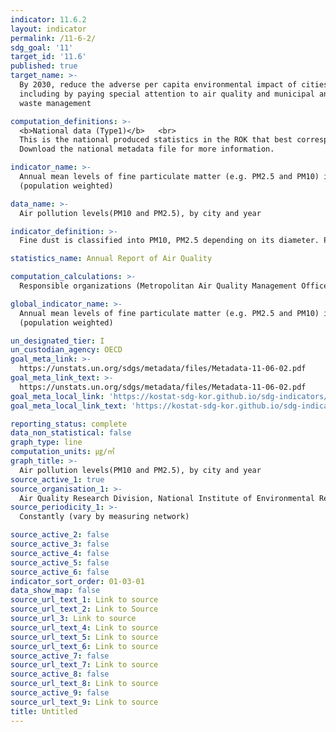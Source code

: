 ```yaml
---
indicator: 11.6.2
layout: indicator
permalink: /11-6-2/
sdg_goal: '11'
target_id: '11.6'
published: true
target_name: >-
  By 2030, reduce the adverse per capita environmental impact of cities,
  including by paying special attention to air quality and municipal and other
  waste management

computation_definitions: >-
  <b>National data (Type1)</b>   <br>
  This is the national produced statistics in the ROK that best corresponds to the definition of UN SDGs indicators. <br>
  Download the national metadata file for more information.

indicator_name: >-
  Annual mean levels of fine particulate matter (e.g. PM2.5 and PM10) in cities
  (population weighted)

data_name: >-
  Air pollution levels(PM10 and PM2.5), by city and year 

indicator_definition: >-
  Fine dust is classified into PM10, PM2.5 depending on its diameter. PM10 particles are particles smaller than 10/1,000 mm, and PM2.5 particles are particles smaller than 2.5/1,000 mm, which is generally 1/20 – 1/30 of a hair strand (~60㎛)

statistics_name: Annual Report of Air Quality 

computation_calculations: >-
  Responsible organizations (Metropolitan Air Quality Management Office, Korea Environment Corporation, and municipal health and environment institutes) primarily confirm data measured by measuring stations nationwide, which are then submitted to the National Ambient Air Quality Monitoring Information System (NAMIS)

global_indicator_name: >-
  Annual mean levels of fine particulate matter (e.g. PM2.5 and PM10) in cities
  (population weighted)

un_designated_tier: I
un_custodian_agency: OECD
goal_meta_link: >-
  https://unstats.un.org/sdgs/metadata/files/Metadata-11-06-02.pdf   
goal_meta_link_text: >-
  https://unstats.un.org/sdgs/metadata/files/Metadata-11-06-02.pdf   
goal_meta_local_link: 'https://kostat-sdg-kor.github.io/sdg-indicators/public/data/Metadata-11-06-02_ENG.pdf'
goal_meta_local_link_text: 'https://kostat-sdg-kor.github.io/sdg-indicators/public/data/Metadata-11-06-02_ENG.pdf'

reporting_status: complete
data_non_statistical: false
graph_type: line
computation_units: ㎍/㎥
graph_title: >-
  Air pollution levels(PM10 and PM2.5), by city and year 
source_active_1: true
source_organisation_1: >-
  Air Quality Research Division, National Institute of Environmental Research 
source_periodicity_1: >-
  Constantly (vary by measuring network) 

source_active_2: false
source_active_3: false
source_active_4: false
source_active_5: false
source_active_6: false
indicator_sort_order: 01-03-01
data_show_map: false
source_url_text_1: Link to source
source_url_text_2: Link to Source
source_url_3: Link to source
source_url_text_4: Link to source
source_url_text_5: Link to source
source_url_text_6: Link to source
source_active_7: false
source_url_text_7: Link to source
source_active_8: false
source_url_text_8: Link to source
source_active_9: false
source_url_text_9: Link to source
title: Untitled
---
```

